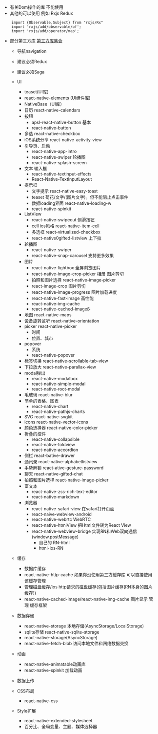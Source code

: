 * 有关Dom操作的库 不能使用
* 其他的可以使用 例如 Rxjs Redux

```
	import {Observable,Subject} from "rxjs/Rx"
	import 'rxjs/add/observable/of';
	import 'rxjs/add/operator/map';
```

* 部分第三方库 [第三方库集合](https://www.jianshu.com/p/53ff78168acc)
	
	* 导航navigation
	* 建议必须Redux
	* 建议必须Saga
	* UI
		* teaset(UI库)
		* react-native-elements (UI组件库)
		* NativeBase（UI库）
		* 日历 react-native-calendars
		* 按钮 
			* apsl-react-native-button 基本
			* react-native-button
		* 多选 react-native-checkbox
		* iOS系统分享 react-native-activity-view
		* 引导页、启动
			* react-native-app-intro
			* react-native-swiper 轮播图
			* react-native-splash-screen
		* 文本 输入框
			* react-native-textinput-effects
			* React-Native-TextInputLayout
		* 提示框
			* 	文字提示 react-native-easy-toast
			*  teaset 菊花/文字/(图片文字)。但不能阻止点击事件
			*  数据loading界面 react-native-loading-w
			*  react-native-spinkit
		* ListView
			* react-native-swipeout 侧滑按钮
			* cell ios风格 react-native-item-cell
			* 多选框 react-virtualized-checkbox
			* react-native0gifted-listview 上下拉
		* 轮播图 
			* react-native-swiper
			* react-native-snap-carousel 支持更多效果
		* 图片
			* react-native-lightbox  全屏浏览图片
			* react-native-image-crop-picker 相册  图片剪切
			* 拍照和图片选择 react-native-image-picker
			* react-image-crop 图片剪切
			* react-native-image-progress 图片加载进度
			* react-native-fast-image 高性能
			* react-native-img-cache
			* react-native-cached-imageß
		* 地图 react-native-maps 
		* 设备旋转监听 react-native-orientation
		* picker react-native-picker
			* 时间
			* 位置、城市
		* popover
			* 系统
			* react-native-popover
		* 标签切换 react-native-scrollable-tab-view
		* 下拉放大  react-native-parallax-view
		* modal弹出 
			* react-native-modalbox
			* react-native-simple-modal
			* react-native-root-modal
		* 毛玻璃 react-native-blur
		* 简单的表格、图表 
			* react-native-chart
			* react-native-pathjs-charts
		* SVG react-native-svgkit 
		* icons react-native-vector-icons 
		* 颜色选择器 react-native-color-picker
		* 折叠的控件 
			* react-native-collapsible
			* react-native-foldview
			* react-native-accordion
		* 侧栏 react-bative-drawer
		* 通讯录 react-native-alphabetlistview
		* 手势解锁 react-ative-gesture-password
		* 聊天 react-native-gifted-chat
		* 拍照和图片选择 react-native-image-picker
		* 富文本
			* react-native-zss-rich-text-editor
			* react-native-markdown
		* 浏览器
			* react-native-safari-view 在safari打开页面
			* react-naive-webview-android 
			* react-native-webrtc WebRTC 
			* react-native-htmlView 把Html文件转为React View
			* react-native-webview-bridge 实现RN和Web双向通信(window.postMessage)
				*  自己的 RN-html
				*  html-ios-RN

			
	* 缓存 	
		* 数据库缓存
		* react-native-http-cache 如果你没使用第三方缓存库 可以直接使用该缓存管理
		* 管理磁盘缓存/ios http请求的磁盘缓存(包括图片缓存(RN本身的图片缓存))
		* react-native-cached-image/react-native-img-cache  图片显示 管理 缓存框架
		
		
	* 数据存储
		*  react-native-storage 本地存储(AsyncStorage/LocalStorage)
		*  sqlite存储 react-native-sqlite-storage
		*  react-native-storage(AsyncStorage)
		*  react-native-fetch-blob 访问本地文件和网络数据交换
	* 动画
		* react-native-animatable动画库
		* react-native-spinkit 加载动画
		
	* 数据上传
	* CSS布局
		* react-native-css
	* Style扩展
		* react-native-extended-stylesheet
		* 百分比、全局变量、主题、媒体选择器
	
	